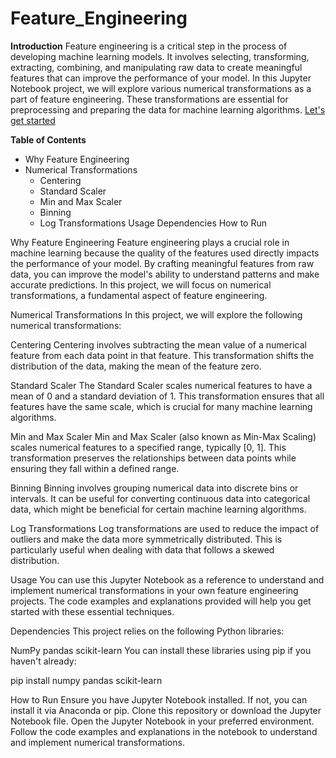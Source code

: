 # Feature_Engineering

__Introduction__
Feature engineering is a critical step in the process of developing machine learning models. It involves selecting, transforming, extracting, combining, and manipulating raw data to create meaningful features that can improve the performance of your model. In this Jupyter Notebook project, we will explore various numerical transformations as a part of feature engineering. These transformations are essential for preprocessing and preparing the data for machine learning algorithms. [Let's get started](Feature_Engineering.ipynb)

__Table of Contents__
* Why Feature Engineering
* Numerical Transformations
  * Centering
  * Standard Scaler
  * Min and Max Scaler
  * Binning
  * Log Transformations
Usage
Dependencies
How to Run


Why Feature Engineering <a name="why-feature-engineering"></a>
Feature engineering plays a crucial role in machine learning because the quality of the features used directly impacts the performance of your model. By crafting meaningful features from raw data, you can improve the model's ability to understand patterns and make accurate predictions. In this project, we will focus on numerical transformations, a fundamental aspect of feature engineering.


Numerical Transformations <a name="numerical-transformations"></a>
In this project, we will explore the following numerical transformations:

Centering <a name="centering"></a>
Centering involves subtracting the mean value of a numerical feature from each data point in that feature. This transformation shifts the distribution of the data, making the mean of the feature zero.

Standard Scaler <a name="standard-scaler"></a>
The Standard Scaler scales numerical features to have a mean of 0 and a standard deviation of 1. This transformation ensures that all features have the same scale, which is crucial for many machine learning algorithms.

Min and Max Scaler <a name="min-and-max-scaler"></a>
Min and Max Scaler (also known as Min-Max Scaling) scales numerical features to a specified range, typically [0, 1]. This transformation preserves the relationships between data points while ensuring they fall within a defined range.

Binning <a name="binning"></a>
Binning involves grouping numerical data into discrete bins or intervals. It can be useful for converting continuous data into categorical data, which might be beneficial for certain machine learning algorithms.

Log Transformations <a name="log-transformations"></a>
Log transformations are used to reduce the impact of outliers and make the data more symmetrically distributed. This is particularly useful when dealing with data that follows a skewed distribution.

Usage <a name="usage"></a>
You can use this Jupyter Notebook as a reference to understand and implement numerical transformations in your own feature engineering projects. The code examples and explanations provided will help you get started with these essential techniques.

Dependencies <a name="dependencies"></a>
This project relies on the following Python libraries:

NumPy
pandas
scikit-learn
You can install these libraries using pip if you haven't already:

pip install numpy pandas scikit-learn


How to Run <a name="how-to-run"></a>
Ensure you have Jupyter Notebook installed. If not, you can install it via Anaconda or pip.
Clone this repository or download the Jupyter Notebook file.
Open the Jupyter Notebook in your preferred environment.
Follow the code examples and explanations in the notebook to understand and implement numerical transformations.



